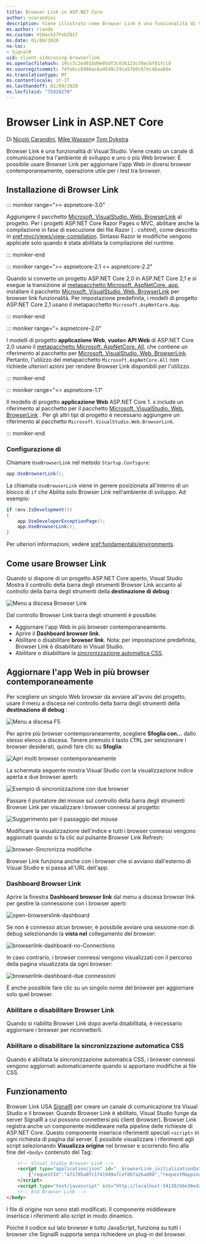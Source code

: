 ```yaml
---
title: Browser Link in ASP.NET Core
author: ncarandini
description: Viene illustrato come Browser Link è una funzionalità di Visual Studio che collega l'ambiente di sviluppo a uno o più Web browser.
ms.author: riande
ms.custom: H1Hack27Feb2017
ms.date: 01/09/2020
no-loc:
- SignalR
uid: client-side/using-browserlink
ms.openlocfilehash: 19cc3c2ed91bd9e05df3c036123c78ecbf81fcc0
ms.sourcegitcommit: 7dfe6cc8408ac6a4549c29ca57b0c67ec4baa8de
ms.translationtype: MT
ms.contentlocale: it-IT
ms.lasthandoff: 01/09/2020
ms.locfileid: "75828270"
---
```

# <a name="browser-link-in-aspnet-core"></a>Browser Link in ASP.NET Core

Di [Nicolò Carandini](https://github.com/ncarandini), [Mike Wasson](https://github.com/MikeWasson)e [Tom Dykstra](https://github.com/tdykstra)

Browser Link è una funzionalità di Visual Studio. Viene creato un canale di comunicazione tra l'ambiente di sviluppo e uno o più Web browser. È possibile usare Browser Link per aggiornare l'app Web in diversi browser contemporaneamente, operazione utile per i test tra browser.

## <a name="browser-link-setup"></a>Installazione di Browser Link

::: moniker range=">= aspnetcore-3.0"

Aggiungere il pacchetto [Microsoft. VisualStudio. Web. BrowserLink](https://www.nuget.org/packages/Microsoft.VisualStudio.Web.BrowserLink/) al progetto. Per i progetti ASP.NET Core Razor Pages o MVC, abilitare anche la compilazione in fase di esecuzione dei file Razor ( *. cshtml*), come descritto in <xref:mvc/views/view-compilation>. Sintassi Razor le modifiche vengono applicate solo quando è stata abilitata la compilazione del runtime.

::: moniker-end

::: moniker range=">= aspnetcore-2.1 <= aspnetcore-2.2"

Quando si converte un progetto ASP.NET Core 2,0 in ASP.NET Core 2,1 e si esegue la transizione al [metapacchetto Microsoft. AspNetCore. app](xref:fundamentals/metapackage-app), installare il pacchetto [Microsoft. VisualStudio. Web. BrowserLink](https://www.nuget.org/packages/Microsoft.VisualStudio.Web.BrowserLink/) per browser link funzionalità. Per impostazione predefinita, i modelli di progetto ASP.NET Core 2,1 usano il metapacchetto `Microsoft.AspNetCore.App`.

::: moniker-end

::: moniker range="= aspnetcore-2.0"

I modelli di progetto **applicazione Web**, **vuoto**e **API Web** di ASP.NET Core 2,0 usano il [metapacchetto Microsoft. AspNetCore. All](xref:fundamentals/metapackage), che contiene un riferimento al pacchetto per [Microsoft. VisualStudio. Web. BrowserLink](https://www.nuget.org/packages/Microsoft.VisualStudio.Web.BrowserLink/). Pertanto, l'utilizzo del metapacchetto `Microsoft.AspNetCore.All` non richiede ulteriori azioni per rendere Browser Link disponibili per l'utilizzo.

::: moniker-end

::: moniker range="<= aspnetcore-1.1"

Il modello di progetto **applicazione Web** ASP.NET Core 1. x include un riferimento al pacchetto per il pacchetto [Microsoft. VisualStudio. Web. BrowserLink](https://www.nuget.org/packages/Microsoft.VisualStudio.Web.BrowserLink/) . Per gli altri tipi di progetto è necessario aggiungere un riferimento al pacchetto `Microsoft.VisualStudio.Web.BrowserLink`.

::: moniker-end

### <a name="configuration"></a>Configurazione di

Chiamare `UseBrowserLink` nel metodo `Startup.Configure`:

```csharp
app.UseBrowserLink();
```

La chiamata `UseBrowserLink` viene in genere posizionata all'interno di un blocco di `if` che Abilita solo Browser Link nell'ambiente di sviluppo. Ad esempio:

```csharp
if (env.IsDevelopment())
{
    app.UseDeveloperExceptionPage();
    app.UseBrowserLink();
}
```

Per ulteriori informazioni, vedere <xref:fundamentals/environments>.

## <a name="how-to-use-browser-link"></a>Come usare Browser Link

Quando si dispone di un progetto ASP.NET Core aperto, Visual Studio Mostra il controllo della barra degli strumenti Browser Link accanto al controllo della barra degli strumenti della **destinazione di debug** :

![Menu a discesa Browser Link](using-browserlink/_static/browserLink-dropdown-menu.png)

Dal controllo Browser Link barra degli strumenti è possibile:

* Aggiornare l'app Web in più browser contemporaneamente.
* Aprire il **Dashboard browser link**.
* Abilitare o disabilitare **browser link**. Nota: per impostazione predefinita, Browser Link è disabilitato in Visual Studio.
* Abilitare o disabilitare la [sincronizzazione automatica CSS](#enable-or-disable-css-auto-sync).

## <a name="refresh-the-web-app-in-several-browsers-at-once"></a>Aggiornare l'app Web in più browser contemporaneamente

Per scegliere un singolo Web browser da avviare all'avvio del progetto, usare il menu a discesa nel controllo della barra degli strumenti della **destinazione di debug** :

![Menu a discesa F5](using-browserlink/_static/debug-target-dropdown-menu.png)

Per aprire più browser contemporaneamente, scegliere **Sfoglia con...** dallo stesso elenco a discesa. Tenere premuto il tasto <kbd>CTRL</kbd> per selezionare i browser desiderati, quindi fare clic su **Sfoglia**:

![Apri molti browser contemporaneamente](using-browserlink/_static/open-many-browsers-at-once.png)

La schermata seguente mostra Visual Studio con la visualizzazione indice aperta e due browser aperti:

![Esempio di sincronizzazione con due browser](using-browserlink/_static/sync-with-two-browsers-example.png)

Passare il puntatore del mouse sul controllo della barra degli strumenti Browser Link per visualizzare i browser connessi al progetto:

![Suggerimento per il passaggio del mouse](using-browserlink/_static/hoover-tip.png)

Modificare la visualizzazione dell'indice e tutti i browser connessi vengono aggiornati quando si fa clic sul pulsante Browser Link Refresh:

![browser-Sincronizza modifiche](using-browserlink/_static/browsers-sync-to-changes.png)

Browser Link funziona anche con i browser che si avviano dall'esterno di Visual Studio e si passa all'URL dell'app.

### <a name="the-browser-link-dashboard"></a>Dashboard Browser Link

Aprire la finestra **Dashboard browser link** dal menu a discesa browser link per gestire la connessione con i browser aperti:

![open-browserslink-dashboard](using-browserlink/_static/open-browserlink-dashboard.png)

Se non è connesso alcun browser, è possibile avviare una sessione non di debug selezionando la **vista nel** collegamento del browser:

![browserlink-dashboard-no-Connections](using-browserlink/_static/browserlink-dashboard-no-connections.png)

In caso contrario, i browser connessi vengono visualizzati con il percorso della pagina visualizzata da ogni browser:

![browserlink-dashboard-due connessioni](using-browserlink/_static/browserlink-dashboard-two-connections.png)

È anche possibile fare clic su un singolo nome del browser per aggiornare solo quel browser.

### <a name="enable-or-disable-browser-link"></a>Abilitare o disabilitare Browser Link

Quando si riabilita Browser Link dopo averla disabilitata, è necessario aggiornare i browser per riconnetterli.

### <a name="enable-or-disable-css-auto-sync"></a>Abilitare o disabilitare la sincronizzazione automatica CSS

Quando è abilitata la sincronizzazione automatica CSS, i browser connessi vengono aggiornati automaticamente quando si apportano modifiche ai file CSS.

## <a name="how-it-works"></a>Funzionamento

Browser Link USA [SignalR](xref:signalr/introduction) per creare un canale di comunicazione tra Visual Studio e il browser. Quando Browser Link è abilitato, Visual Studio funge da server SignalR a cui possono connettersi più client (browser). Browser Link registra anche un componente middleware nella pipeline delle richieste di ASP.NET Core. Questo componente inserisce riferimenti speciali `<script>` in ogni richiesta di pagina dal server. È possibile visualizzare i riferimenti agli script selezionando **Visualizza origine** nel browser e scorrendo fino alla fine del `<body>` contenuto del Tag:

```html
    <!-- Visual Studio Browser Link -->
    <script type="application/json" id="__browserLink_initializationData">
        {"requestId":"a717d5a07c1741949a7cefd6fa2bad08","requestMappingFromServer":false}
    </script>
    <script type="text/javascript" src="http://localhost:54139/b6e36e429d034f578ebccd6a79bf19bf/browserLink" async="async"></script>
    <!-- End Browser Link -->
</body>
```

I file di origine non sono stati modificati. Il componente middleware inserisce i riferimenti allo script in modo dinamico.

Poiché il codice sul lato browser è tutto JavaScript, funziona su tutti i browser che SignalR supporta senza richiedere un plug-in del browser.
